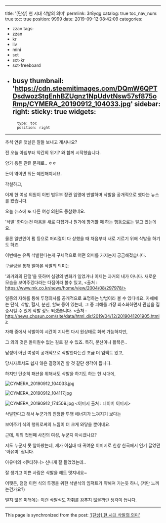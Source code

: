 
---
title: '[단상] 현 시대 삭발의 의미'
permlink: 3r8yqg
catalog: true
toc_nav_num: true
toc: true
position: 9999
date: 2019-09-12 08:42:09
categories:
- zzan
tags:
- zzan
- kr
- liv
- mini
- sct
- sct-kr
- sct-freeboard
- busy
thumbnail: 'https://cdn.steemitimages.com/DQmW6QPTDsdwozStgEnhBZUgnz1NpUdvtNsw57sf875oRmp/CYMERA_20190912_104033.jpg'
sidebar:
    right:
        sticky: true
widgets:
    -
        type: toc
        position: right
---


추석 연휴 첫날은 잘들 보내고 계시나요?

전 오늘 아침부터 약간의 위기? 와 함께 시작했습니다.

양가 용돈 관련 문제로.. ㅎㅎ

돈이 엮이면 뭐든 예민해지네요.

각설하고,

어제 한 여성 의원이 이번 법무부 장관 임명에 반발하며 삭발을 공개적으로 했다는 뉴스를 봤습니다.

오늘 뉴스에 또 다른 여성 의원도 동참했네요.

'삭발' 한다는건 마음을 새로 다잡거나 뭔가에 항거할 때 하는 행동으로는 알고 있는데요.

물론 일반인이 펌 등으로 머리결이 다 상했을 때 처음부터 새로 기르기 위해 삭발을 하기도 하죠.

이번에는 유독 삭발한다는게 구체적으로 어떤 의미를 가지는지 궁금해졌습니다.

구글링을 통해 알아본 삭발의 의미는

'과거와의 단절'을 뜻하며 심경의 변화가 일었거나 이제는 과거의 내가 아니다. 새로운 모습을 보여주겠다라는 다짐이라 볼수 있고,
<출처 : 
https://www.mk.co.kr/news/home/view/2004/08/297978/>

일종의 자해를 통해 투쟁의사를 공개적으로 표명하는 방법이라 볼 수 있다네요. 
자해에는 단식, 삭발, 혈서, 분신, 할복 등이 있는데, 그 중 피해를 가장 최소화하면서 관심을 집중시킬 수 있게 삭발 정도 되겠습니다.
<출처 : 
http://news.chosun.com/site/data/html_dir/2019/04/12/2019041201905.html>

자해 중에서 삭발이야 시간이 지나면 다시 원상태로 회복 가능하지만,

그 외의 것은 돌이킬수 없는 길로 갈 수 있죠.
특히, 분신이나 활복은..

남성이 아닌 여성이 공개적으로 삭발한다는건 조금 더 임팩트 있고, 

당사자로서도 쉽지 않은 결정이긴 할 것 같단 생각이 듭니다.

하지만 단순히 패션을 위해서도 삭발을 하기도 하는 현 시대에,

![CYMERA_20190912_104033.jpg](https://cdn.steemitimages.com/DQmW6QPTDsdwozStgEnhBZUgnz1NpUdvtNsw57sf875oRmp/CYMERA_20190912_104033.jpg)

![CYMERA_20190912_104117.jpg](https://cdn.steemitimages.com/DQmUyPCi7P2ZQPyNENsocLGvakMdkiLF8joBwRCN4SPYb3a/CYMERA_20190912_104117.jpg)

![CYMERA_20190912_174509.jpg](https://ipfs.busy.org/ipfs/QmNd8fLfUKzKse2RQsbv3kS87QmAPn9LemjBPibQMYHA41)
<이미지 출처 : 네이버 이미지>

삭발한다고 해서 누군가의 진정한 투쟁 에너지가 느껴지기 보다는 

보여주기 식의 행위로써의 느낌이 더 크게 와닿을 뿐이네요.

근데, 위의 첫번째 사진의 여성, 누군지 아시겠나요?

저도 누군지 못 알아봤는데,
제가 이십대 때 귀여운 이미지로 한창 한국에서 인기 끌었던 '아유미' 랍니다.

아유미의 <큐티허니> 신나게 잘 들었었는데..

잘 생기고 이쁜 사람은 삭발을 해도 멋지네요~

어쨋든, 점점 이런 식의 투쟁을 위한 삭발식의 임팩트가 약해져 가는듯 하니,
(저만 느끼는건가요?)

멀지 않은 미래에는 이런 삭발식도 자취를 감추지 않을까란 생각이 듭니다.

- - -

This page is synchronized from the post: ['[단상] 현 시대 삭발의 의미'](https://steemit.com/@lucky2015/3r8yqg)
